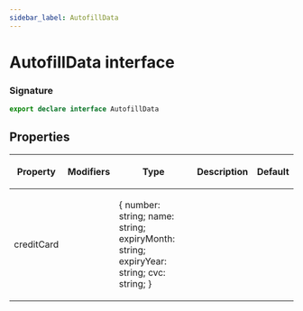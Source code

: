 ```yaml
---
sidebar_label: AutofillData
---
```


# AutofillData interface

### Signature

```typescript
export declare interface AutofillData
```

## Properties

<table><thead><tr><th>

Property

</th><th>

Modifiers

</th><th>

Type

</th><th>

Description

</th><th>

Default

</th></tr></thead>
<tbody><tr><td>

<span id="creditcard">creditCard</span>

</td><td>

</td><td>

&#123; number: string; name: string; expiryMonth: string; expiryYear: string; cvc: string; &#125;

</td><td>

</td><td>

</td></tr>
</tbody></table>
